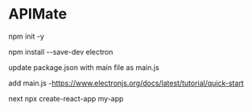 # APIMate

npm init -y

npm install --save-dev electron

update package.json with main file as main.js

add main.js -https://www.electronjs.org/docs/latest/tutorial/quick-start

next npx create-react-app my-app
